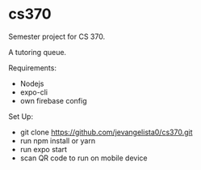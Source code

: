 # cs370
Semester project for CS 370.

A tutoring queue.

Requirements:
 - Nodejs
 - expo-cli
 - own firebase config 

Set Up:
 - git clone https://github.com/jevangelista0/cs370.git
 - run npm install or yarn
 - run expo start
 - scan QR code to run on mobile device
